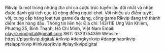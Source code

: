 Rikvip là một trong những địa chỉ cá cược trực tuyến lâu đời nhất và nhận được đánh giá tích cực từ cộng đồng người chơi. Với nhiều ưu điểm tuyệt vời, cung cấp hàng loạt tựa game đa dạng, cổng game Rikvip đang trở thành điểm đến hàng đầu.
Thông tin liên hệ:
Địa chỉ: 143/11E Ung Văn Khiêm, Phường 25, Bình Thạnh, Hồ Chí Minh, Việt Nam
Email: playrikvipdigital@gmail.com
SĐT: 0333754359
Website: https://playrikvip.digital/
#rikvip #dangkyrikvip #dangnhaprikvip #taiapprikvip #linkvaorikvip #playrikvipdigital
